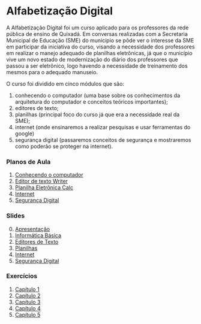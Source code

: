 # Alfabetização Digital


A Alfabetização Digital foi um curso aplicado para os professores da rede pública de ensino de Quixadá. Em conversas realizadas com a Secretaria Municipal de Educação (SME) do município se pôde ver o interesse da SME em participar da iniciativa do curso, visando a necessidade dos professores em realizar o manejo adequado de planilhas eletrônicas, já que o município vive um novo estado de modernização do diário dos professores que passou a ser  eletrônico, logo havendo a necessidade de treinamento dos mesmos para o adequado manuseio.

O curso foi dividido em cinco módulos que são: 

1. conhecendo o computador (uma base sobre os conhecimentos da arquitetura do computador e conceitos teóricos importantes); 
2. editores de texto; 
3. planilhas (principal foco do curso já que era a necessidade real da SME); 
4.  internet (onde ensinaremos a realizar pesquisas e usar ferramentas do google) 
5. segurança digital (passaremos conceitos de segurança e mostraremos como poderão se proteger na internet). 
 

### Planos de Aula

1. [Conhecendo o computador](https://github.com/petufc/Alfabetiza-oDigital/blob/main/Planos%20de%20Aula/Planodeaulacap1.docx)
2. [Editor de texto Writer](https://github.com/petufc/Alfabetiza-oDigital/blob/main/Planos%20de%20Aula/Planodeaulacap2.docx)
3. [Planilha Eletrônica Calc](https://github.com/petufc/Alfabetiza-oDigital/blob/main/Planos%20de%20Aula/Planodeaulacap3.docx)
4. [Internet](https://github.com/petufc/Alfabetiza-oDigital/blob/main/Planos%20de%20Aula/Planodeaulacap4.docx)
5. [Segurança Digital](https://github.com/petufc/Alfabetiza-oDigital/blob/main/Planos%20de%20Aula/Planodeaulacap5.docx)



### Slides

0. [Apresentação](https://github.com/petufc/Alfabetiza-oDigital/tree/main/Slides/00)
1. [Informática Básica](https://github.com/petufc/Alfabetiza-oDigital/tree/main/Slides/01)
2. [Editores de Texto](https://github.com/petufc/Alfabetiza-oDigital/tree/main/Slides/02)
3. [Planilhas](https://github.com/petufc/Alfabetiza-oDigital/tree/main/Slides/03)
4. [Internet](https://github.com/petufc/Alfabetiza-oDigital/tree/main/Slides/04)
5. [Segurança Digital](https://github.com/petufc/Alfabetiza-oDigital/tree/main/Slides/05)

### Exercícios

1. [Capítulo 1](https://github.com/petufc/Alfabetiza-oDigital/blob/main/Exerc%C3%ADcios/Exerc%C3%ADcio%20Cap%201.pdf)
2. [Capítulo 2](https://github.com/petufc/Alfabetiza-oDigital/blob/main/Exerc%C3%ADcios/Exerc%C3%ADcio%20cap%202.pdf)
3. [Capítulo 3](https://github.com/petufc/Alfabetiza-oDigital/blob/main/Exerc%C3%ADcios/Exerc%C3%ADcio%20cap%203.pdf)
4. [Capítulo 4](https://github.com/petufc/Alfabetiza-oDigital/blob/main/Exerc%C3%ADcios/Exerc%C3%ADcio%20cap%204.pdf)
5. [Capítulo 5](https://github.com/petufc/Alfabetiza-oDigital/blob/main/Exerc%C3%ADcios/Exerc%C3%ADcio%20cap%205.pdf)

